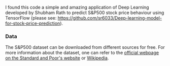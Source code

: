 I found this code a simple and amazing application of Deep Learning developed by Shubham Rath to predict S&P500 stock price behaviour using TensorFlow (please see: https://github.com/sr6033/Deep-learning-model-for-stock-price-prediction). 

### Data
The S&P500 dataset can be downloaded from different sources for free. For more information about the dataset, one can refer to the [official webpage on the Standard and Poor's website](https://www.spglobal.com/spdji/en/indices/equity/sp-500/#overview) or [Wikipedia](https://www.wikipedia.org).
